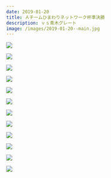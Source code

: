 ```yaml
---
date: 2019-01-20
title: Ａチームひまわりネットワーク杯準決勝
description: ｖｓ青木グレート
image: /images/2019-01-20--main.jpg
---
```


![](/images/2019-01-20--01.jpg)

![](/images/2019-01-20--02.jpg)

![](/images/2019-01-20--03.jpg)

![](/images/2019-01-20--04.jpg)

![](/images/2019-01-20--05.jpg)

![](/images/2019-01-20--06.jpg)

![](/images/2019-01-20--07.jpg)

![](/images/2019-01-20--08.jpg)

![](/images/2019-01-20--09.jpg)

![](/images/2019-01-20--10.jpg)

![](/images/2019-01-20--11.jpg)

![](/images/2019-01-20--12.jpg)
